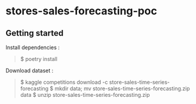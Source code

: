 # stores-sales-forecasting-poc



## Getting started


Install dependencies :

> $ poetry install

Download dataset : 

> $ kaggle competitions download -c store-sales-time-series-forecasting
> $ mkdir data; mv store-sales-time-series-forecasting.zip data
> $ unzip store-sales-time-series-forecasting.zip